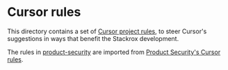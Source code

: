 # Cursor rules

This directory contains a set of [Cursor project rules](https://docs.cursor.com/en/context/rules#project-rules), to steer Cursor's suggestions in ways that benefit the Stackrox development.

The rules in [product-security](product-security/) are imported from [Product Security's Cursor rules](https://gitlab.cee.redhat.com/product-security/security-cursor-rules).
